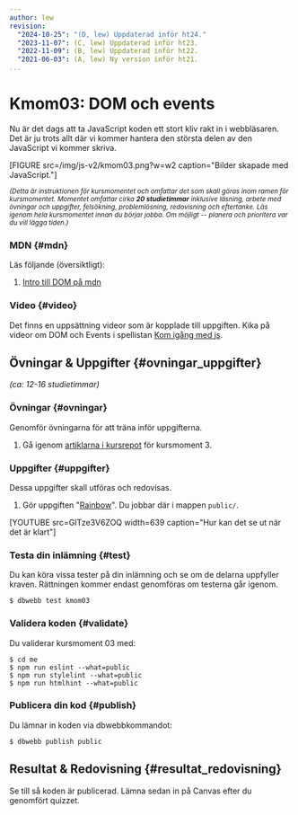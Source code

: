 ```yaml
---
author: lew
revision:
  "2024-10-25": "(D, lew) Uppdaterad inför ht24."
  "2023-11-07": (C, lew) Uppdaterad inför ht23.
  "2022-11-09": (B, lew) Uppdaterad inför ht22.
  "2021-06-03": (A, lew) Ny version inför ht21.
...
```


# Kmom03: DOM och events


<!-- [WARNING]
Kursmomentet är under uppdatering och är klart när den här gula rutan är borta.
[/WARNING] -->

Nu är det dags att ta JavaScript koden ett stort kliv rakt in i webbläsaren. Det är ju trots allt där vi kommer hantera den största delen av den JavaScript vi kommer skriva.

[FIGURE src=/img/js-v2/kmom03.png?w=w2 caption="Bilder skapade med JavaScript."]

<!--more-->

<small><i>(Detta är instruktionen för kursmomentet och omfattar det som skall göras inom ramen för kursmomentet. Momentet omfattar cirka **20 studietimmar** inklusive läsning, arbete med övningar och uppgifter, felsökning, problemlösning, redovisning och eftertanke. Läs igenom hela kursmomentet innan du börjar jobba. Om möjligt -- planera och prioritera var du vill lägga tiden.)</i></small>

### MDN {#mdn}

Läs följande (översiktligt):

1. [Intro till DOM på mdn](https://developer.mozilla.org/en-US/docs/Web/API/Document_Object_Model/Introduction)

### Video {#video}

Det finns en uppsättning videor som är kopplade till uppgiften.
Kika på videor om DOM och Events i spellistan [Kom igång med js](https://www.youtube.com/playlist?list=PLKtP9l5q3ce8v_z6kLJsIfCJNP4zEtd9c).



## Övningar & Uppgifter {#ovningar_uppgifter}

_(ca: 12-16 studietimmar)_


### Övningar {#ovningar}

Genomför övningarna för att träna inför uppgifterna.

1. Gå igenom [artiklarna i kursrepot](https://github.com/dbwebb-se/js-v2/tree/master/components/03) för kursmoment 3.

### Uppgifter {#uppgifter}

Dessa uppgifter skall utföras och redovisas.

1. Gör uppgiften "[Rainbow](https://github.com/dbwebb-se/js-v2/blob/master/components/03/assignment-1.md)". Du jobbar där i mappen `public/`.

[YOUTUBE src=GITze3V6ZOQ width=639 caption="Hur kan det se ut när det är klart"]

### Testa din inlämning {#test}

Du kan köra vissa tester på din inlämning och se om de delarna uppfyller kraven. Rättningen kommer endast genomföras om testerna går igenom.

```console
$ dbwebb test kmom03
```

### Validera koden {#validate}

Du validerar kursmoment 03 med:
```console
$ cd me
$ npm run eslint --what=public
$ npm run stylelint --what=public
$ npm run htmlhint --what=public
```

### Publicera din kod {#publish}

Du lämnar in koden via dbwebbkommandot:

```console
$ dbwebb publish public
```

## Resultat & Redovisning {#resultat_redovisning}

Se till så koden är publicerad. Lämna sedan in på Canvas efter du genomfört quizzet.
